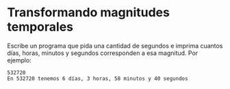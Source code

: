 # Transformando magnitudes temporales

Escribe un programa que pida una cantidad de segundos e imprima cuantos días, horas, minutos y segundos corresponden a esa magnitud. Por ejemplo:

```
532720
En 532720 tenemos 6 días, 3 horas, 58 minutos y 40 segundos
```